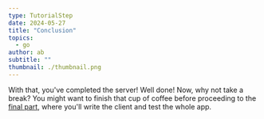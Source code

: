 ```yaml
---
type: TutorialStep
date: 2024-05-27
title: "Conclusion"
topics:
  - go
author: ab
subtitle: ""
thumbnail: ./thumbnail.png
---
```


With that, you've completed the server! Well done! Now, why not take a break? You might want to finish that cup of coffee before proceeding to the [final part](URL), where you'll write the client and test the whole app.
